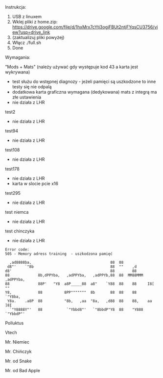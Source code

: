 Instrukcja:

1. USB z linuxem
2. Wklej pliki z home.zip: https://drive.google.com/file/d/1hxMrx7cYtj3ogjFBUt2ntjFYqsCU3756/view?usp=drive_link
3. (zaktualizuj pliki powyżej)
4. Włącz ./full.sh
5. Done



Wymagania:

"Mods + Mats" (należy używać gdy występuje kod 43 a karta jest wykrywana)
- test służu do wstępnej diagnozy - jeżeli pamięci są uszkodzone to inne testy się nie odpalą
- dodatkowa karta graficzna wymagana (dedykowana) mats z integrą ma złe ustawienia
- nie działa z LHR

test2
- nie działa z LHR

test94
- nie działa z LHR

test108
- nie działa z LHR

test178
- nie działa z LHR
- karta w slocie pcie x16

test295
- nie działa z LHR

test niemca
- nie działa z LHR

test chinczyka
- nie działa z LHR


```
Error code:
505 - Memory adress training  - uszkodzona pamięć

```






```                                                                            
  ,ad8888ba,                                    88  88                      
 d8"'    `"8b                                   88  ""    ,d                
d8'                                             88        88                
88             8b,dPPYba,   ,adPPYba,   ,adPPYb,88  88  MM88MMM  ,adPPYba,  
88             88P'   "Y8  a8P_____88  a8"    `Y88  88    88     I8[    ""  
Y8,            88          8PP"""""""  8b       88  88    88      `"Y8ba,   
 Y8a.    .a8P  88          "8b,   ,aa  "8a,   ,d88  88    88,    aa    ]8I  
  `"Y8888Y"'   88           `"Ybbd8"'   `"8bbdP"Y8  88    "Y888  `"YbbdP"'  
 ```
                                                                           

Polluktus

Vtech

Mr. Niemiec

Mr. Chińczyk

Mr. od Snake

Mr. od Bad Apple
